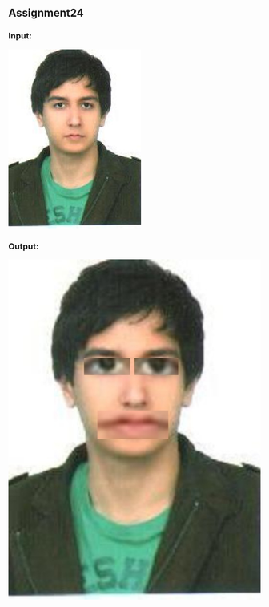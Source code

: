 ## Assignment24
### Input:
![picture](./input/Picture2.jpg)
### Output:
![picture](./output/result3.jpg)
